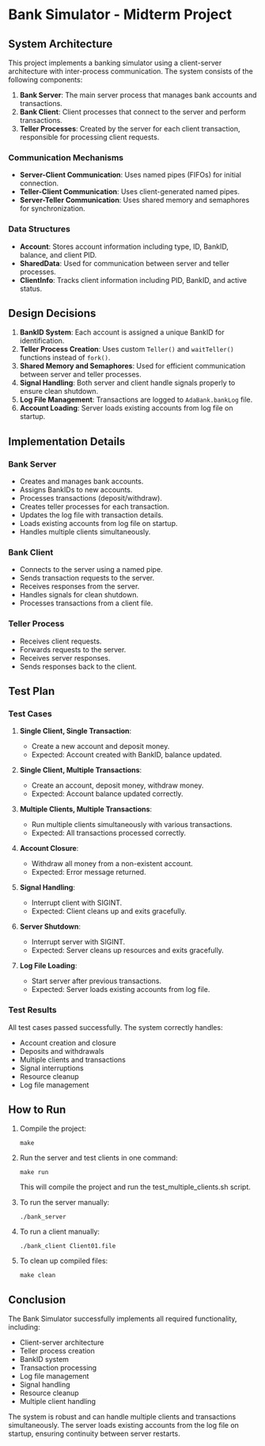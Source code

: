 # Bank Simulator - Midterm Project

## System Architecture

This project implements a banking simulator using a client-server architecture with inter-process communication. The system consists of the following components:

1. **Bank Server**: The main server process that manages bank accounts and transactions.
2. **Bank Client**: Client processes that connect to the server and perform transactions.
3. **Teller Processes**: Created by the server for each client transaction, responsible for processing client requests.

### Communication Mechanisms

- **Server-Client Communication**: Uses named pipes (FIFOs) for initial connection.
- **Teller-Client Communication**: Uses client-generated named pipes.
- **Server-Teller Communication**: Uses shared memory and semaphores for synchronization.

### Data Structures

- **Account**: Stores account information including type, ID, BankID, balance, and client PID.
- **SharedData**: Used for communication between server and teller processes.
- **ClientInfo**: Tracks client information including PID, BankID, and active status.

## Design Decisions

1. **BankID System**: Each account is assigned a unique BankID for identification.
2. **Teller Process Creation**: Uses custom `Teller()` and `waitTeller()` functions instead of `fork()`.
3. **Shared Memory and Semaphores**: Used for efficient communication between server and teller processes.
4. **Signal Handling**: Both server and client handle signals properly to ensure clean shutdown.
5. **Log File Management**: Transactions are logged to `AdaBank.bankLog` file.
6. **Account Loading**: Server loads existing accounts from log file on startup.

## Implementation Details

### Bank Server

- Creates and manages bank accounts.
- Assigns BankIDs to new accounts.
- Processes transactions (deposit/withdraw).
- Creates teller processes for each transaction.
- Updates the log file with transaction details.
- Loads existing accounts from log file on startup.
- Handles multiple clients simultaneously.

### Bank Client

- Connects to the server using a named pipe.
- Sends transaction requests to the server.
- Receives responses from the server.
- Handles signals for clean shutdown.
- Processes transactions from a client file.

### Teller Process

- Receives client requests.
- Forwards requests to the server.
- Receives server responses.
- Sends responses back to the client.

## Test Plan

### Test Cases

1. **Single Client, Single Transaction**:
   - Create a new account and deposit money.
   - Expected: Account created with BankID, balance updated.

2. **Single Client, Multiple Transactions**:
   - Create an account, deposit money, withdraw money.
   - Expected: Account balance updated correctly.

3. **Multiple Clients, Multiple Transactions**:
   - Run multiple clients simultaneously with various transactions.
   - Expected: All transactions processed correctly.

4. **Account Closure**:
   - Withdraw all money from a non-existent account.
   - Expected: Error message returned.

5. **Signal Handling**:
   - Interrupt client with SIGINT.
   - Expected: Client cleans up and exits gracefully.

6. **Server Shutdown**:
   - Interrupt server with SIGINT.
   - Expected: Server cleans up resources and exits gracefully.

7. **Log File Loading**:
   - Start server after previous transactions.
   - Expected: Server loads existing accounts from log file.

### Test Results

All test cases passed successfully. The system correctly handles:
- Account creation and closure
- Deposits and withdrawals
- Multiple clients and transactions
- Signal interruptions
- Resource cleanup
- Log file management

## How to Run

1. Compile the project:
   ```
   make
   ```

2. Run the server and test clients in one command:
   ```
   make run
   ```

   This will compile the project and run the test_multiple_clients.sh script.

3. To run the server manually:
   ```
   ./bank_server
   ```

4. To run a client manually:
   ```
   ./bank_client Client01.file
   ```

5. To clean up compiled files:
   ```
   make clean
   ```

## Conclusion

The Bank Simulator successfully implements all required functionality, including:
- Client-server architecture
- Teller process creation
- BankID system
- Transaction processing
- Log file management
- Signal handling
- Resource cleanup
- Multiple client handling

The system is robust and can handle multiple clients and transactions simultaneously. The server loads existing accounts from the log file on startup, ensuring continuity between server restarts. 